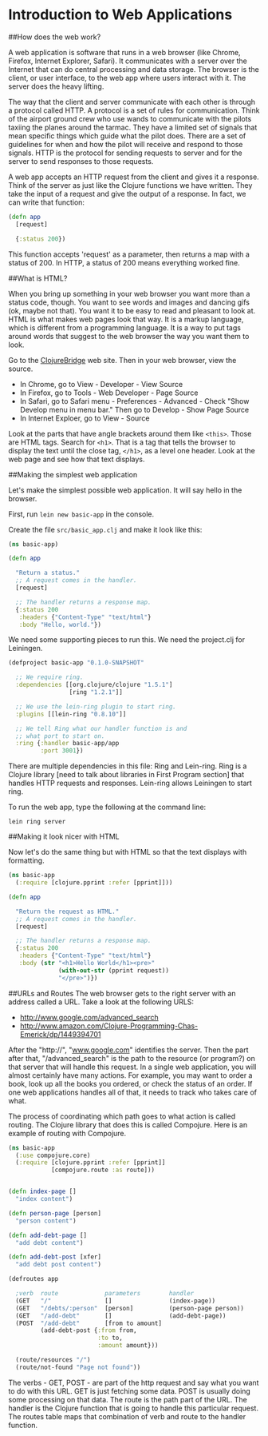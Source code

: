 Introduction to Web Applications
================================

##How does the web work?
    
A web application is software that runs in a web browser (like Chrome, Firefox, Internet Explorer, Safari). It communicates with a server over the Internet that can do central processing and data storage. The browser is the client, or user interface, to the web app where users interact with it. The server does the heavy lifting.

The way that the client and server communicate with each other is through a protocol called HTTP. A protocol is a set of rules for communication. Think of the airport ground crew who use wands to communicate with the pilots taxiing the planes around the tarmac. They have a limited set of signals that mean specific things which guide what the pilot does. There are a set of guidelines for when and how the pilot will receive and respond to those signals. HTTP is the protocol for sending requests to server and for the server to send responses to those requests. 

A web app accepts an HTTP request from the client and gives it a response. Think of the server as just like the Clojure functions we have written. They take the input of a request and give the output of a response. In fact, we can write that function:

```clj
(defn app
  [request]

  {:status 200})
````
This function accepts 'request' as a parameter, then returns a map with a status of 200. In HTTP, a status of 200 means everything worked fine.
   

##What is HTML?

When you bring up something in your web browser you want more than a status code, though. You want to see words and images and dancing gifs (ok, maybe not that). You want it to be easy to read and pleasant to look at. HTML is what makes web pages look that way. It is a markup language, which is different from a programming language. It is a way to put tags around words that suggest to the web browser the way you want them to look. 

Go to the [ClojureBridge](http://www.clojurebridge.org/) web site. Then in your web browser, view the source.
- In Chrome, go to View - Developer - View Source
- In Firefox, go to Tools - Web Developer - Page Source
- In Safari, go to Safari menu - Preferences - Advanced - Check "Show Develop menu in menu bar." Then go to Develop - Show Page Source
- In Internet Exploer, go to View - Source 

Look at the parts that have angle brackets around them like `<this>`. Those are HTML tags. Search for `<h1>`. That is a tag that tells the browser to display the text until the close tag, `</h1>`, as a level one header. Look at the web page and see how that text displays.


##Making the simplest web application

Let's make the simplest possible web application. It will say hello in the browser.

First, run ```lein new basic-app``` in the console.

Create the file ```src/basic_app.clj``` and make it look like this:

```clj
(ns basic-app)

(defn app

  "Return a status."
  ;; A request comes in the handler.
  [request]

  ;; The handler returns a response map.
  {:status 200
   :headers {"Content-Type" "text/html"}
   :body "Hello, world."})
````

We need some supporting pieces to run this. We need the project.clj for Leiningen.

```clj
(defproject basic-app "0.1.0-SNAPSHOT"

  ;; We require ring.
  :dependencies [[org.clojure/clojure "1.5.1"]
                 [ring "1.2.1"]]

  ;; We use the lein-ring plugin to start ring.
  :plugins [[lein-ring "0.8.10"]]

  ;; We tell Ring what our handler function is and
  ;; what port to start on.
  :ring {:handler basic-app/app
         :port 3001})
````

There are multiple dependencies in this file: Ring and Lein-ring. Ring is a Clojure library [need to talk about libraries in First Program section] that handles HTTP requests and responses. Lein-ring allows Leiningen to start ring.

To run the web app, type the following at the command line:

```
lein ring server
````
 


##Making it look nicer with HTML

Now let's do the same thing but with HTML so that the text displays with formatting.

```clj
(ns basic-app
  (:require [clojure.pprint :refer [pprint]]))

(defn app

  "Return the request as HTML."
  ;; A request comes in the handler.
  [request]

  ;; The handler returns a response map.
  {:status 200
   :headers {"Content-Type" "text/html"}
   :body (str "<h1>Hello World</h1><pre>"
              (with-out-str (pprint request))
              "</pre>")})
````

##URLs and Routes
The web browser gets to the right server with an address called a URL. Take a look at the following URLS:

+ http://www.google.com/advanced_search 
+ http://www.amazon.com/Clojure-Programming-Chas-Emerick/dp/1449394701

After the "http://", "www.google.com" identifies the server. Then the part after that, "/advanced_search" is the path to the resource (or program?) on that server that will handle this request. In a single web application, you will almost certainly have many actions. For example, you may want to order a book, look up all the books you ordered, or check the status of an order. If one web applications handles all of that, it needs to track who takes care of what.

The process of coordinating which path goes to what action is called routing. The Clojure library that does this is called Compojure. Here is an example of routing with Compojure.

```clj
(ns basic-app
  (:use compojure.core)
  (:require [clojure.pprint :refer [pprint]]
            [compojure.route :as route]))


(defn index-page []
  "index content")

(defn person-page [person]
  "person content")

(defn add-debt-page []
  "add debt content")

(defn add-debt-post [xfer]
  "add debt post content")

(defroutes app

  ;verb  route             parameters        handler
  (GET   "/"               []                (index-page))
  (GET   "/debts/:person"  [person]          (person-page person))
  (GET   "/add-debt"       []                (add-debt-page))
  (POST  "/add-debt"       [from to amount]
         (add-debt-post {:from from,
                         :to to,
                         :amount amount}))

  (route/resources "/")
  (route/not-found "Page not found"))

````

The verbs - GET, POST - are part of the http request and say what you want to do with this URL. GET is just fetching some data. POST is usually doing some processing on that data. The route is the path part of the URL. The handler is the Clojure function that is going to handle this particular request. The routes table maps that combination of verb and route to the handler function. 


